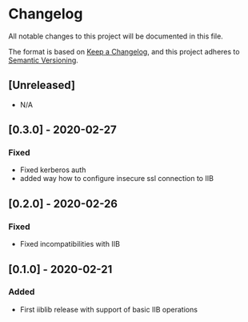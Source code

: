 # Changelog

All notable changes to this project will be documented in this file.

The format is based on [Keep a Changelog](https://keepachangelog.com/en/1.0.0/),
and this project adheres to [Semantic Versioning](https://semver.org/spec/v2.0.0.html).

## [Unreleased]

- N/A

## [0.3.0] - 2020-02-27

### Fixed

- Fixed kerberos auth
- added way how to configure insecure ssl connection to IIB

## [0.2.0] - 2020-02-26

### Fixed

- Fixed incompatibilities with IIB

## [0.1.0] - 2020-02-21

### Added
- First iiblib release with support of basic IIB operations
